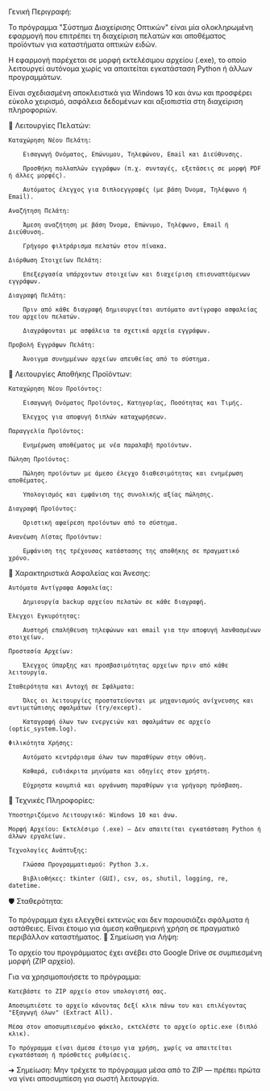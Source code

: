Γενική Περιγραφή:

Το πρόγραμμα "Σύστημα Διαχείρισης Οπτικών" είναι μία ολοκληρωμένη εφαρμογή που επιτρέπει τη διαχείριση πελατών και αποθέματος προϊόντων για καταστήματα οπτικών ειδών.

Η εφαρμογή παρέχεται σε μορφή εκτελέσιμου αρχείου (.exe), το οποίο λειτουργεί αυτόνομα χωρίς να απαιτείται εγκατάσταση Python ή άλλων προγραμμάτων.

Είναι σχεδιασμένη αποκλειστικά για Windows 10 και άνω και προσφέρει εύκολο χειρισμό, ασφάλεια δεδομένων και αξιοπιστία στη διαχείριση πληροφοριών.

🔹 Λειτουργίες Πελατών:

    Καταχώρηση Νέου Πελάτη:

        Εισαγωγή Ονόματος, Επώνυμου, Τηλεφώνου, Email και Διεύθυνσης.

        Προσθήκη πολλαπλών εγγράφων (π.χ. συνταγές, εξετάσεις σε μορφή PDF ή άλλες μορφές).

        Αυτόματος έλεγχος για διπλοεγγραφές (με βάση Όνομα, Τηλέφωνο ή Email).

    Αναζήτηση Πελάτη:

        Άμεση αναζήτηση με βάση Όνομα, Επώνυμο, Τηλέφωνο, Email ή Διεύθυνση.

        Γρήγορο φιλτράρισμα πελατών στον πίνακα.

    Διόρθωση Στοιχείων Πελάτη:

        Επεξεργασία υπάρχοντων στοιχείων και διαχείριση επισυναπτόμενων εγγράφων.

    Διαγραφή Πελάτη:

        Πριν από κάθε διαγραφή δημιουργείται αυτόματο αντίγραφο ασφαλείας του αρχείου πελατών.

        Διαγράφονται με ασφάλεια τα σχετικά αρχεία εγγράφων.

    Προβολή Εγγράφων Πελάτη:

        Άνοιγμα συνημμένων αρχείων απευθείας από το σύστημα.

🔹 Λειτουργίες Αποθήκης Προϊόντων:

    Καταχώρηση Νέου Προϊόντος:

        Εισαγωγή Ονόματος Προϊόντος, Κατηγορίας, Ποσότητας και Τιμής.

        Έλεγχος για αποφυγή διπλών καταχωρήσεων.

    Παραγγελία Προϊόντος:

        Ενημέρωση αποθέματος με νέα παραλαβή προϊόντων.

    Πώληση Προϊόντος:

        Πώληση προϊόντων με άμεσο έλεγχο διαθεσιμότητας και ενημέρωση αποθέματος.

        Υπολογισμός και εμφάνιση της συνολικής αξίας πώλησης.

    Διαγραφή Προϊόντος:

        Οριστική αφαίρεση προϊόντων από το σύστημα.

    Ανανέωση Λίστας Προϊόντων:

        Εμφάνιση της τρέχουσας κατάστασης της αποθήκης σε πραγματικό χρόνο.

🔹 Χαρακτηριστικά Ασφαλείας και Άνεσης:

    Αυτόματα Αντίγραφα Ασφαλείας:

        Δημιουργία backup αρχείου πελατών σε κάθε διαγραφή.

    Έλεγχοι Εγκυρότητας:

        Αυστηρή επαλήθευση τηλεφώνων και email για την αποφυγή λανθασμένων στοιχείων.

    Προστασία Αρχείων:

        Έλεγχος ύπαρξης και προσβασιμότητας αρχείων πριν από κάθε λειτουργία.

    Σταθερότητα και Αντοχή σε Σφάλματα:

        Όλες οι λειτουργίες προστατεύονται με μηχανισμούς ανίχνευσης και αντιμετώπισης σφαλμάτων (try/except).

        Καταγραφή όλων των ενεργειών και σφαλμάτων σε αρχείο (optic_system.log).

    Φιλικότητα Χρήσης:

        Αυτόματο κεντράρισμα όλων των παραθύρων στην οθόνη.

        Καθαρά, ευδιάκριτα μηνύματα και οδηγίες στον χρήστη.

        Εύχρηστα κουμπιά και οργάνωση παραθύρων για γρήγορη πρόσβαση.

🔹 Τεχνικές Πληροφορίες:

    Υποστηριζόμενο Λειτουργικό: Windows 10 και άνω.

    Μορφή Αρχείου: Εκτελέσιμο (.exe) — Δεν απαιτείται εγκατάσταση Python ή άλλων εργαλείων.

    Τεχνολογίες Ανάπτυξης:

        Γλώσσα Προγραμματισμού: Python 3.x.

        Βιβλιοθήκες: tkinter (GUI), csv, os, shutil, logging, re, datetime.

🛡️ Σταθερότητα:

Το πρόγραμμα έχει ελεγχθεί εκτενώς και δεν παρουσιάζει σφάλματα ή αστάθειες.
Είναι έτοιμο για άμεση καθημερινή χρήση σε πραγματικό περιβάλλον καταστήματος.
📎 Σημείωση για Λήψη:

Το αρχείο του προγράμματος έχει ανέβει στο Google Drive σε συμπιεσμένη μορφή (ZIP αρχείο).

Για να χρησιμοποιήσετε το πρόγραμμα:

    Κατεβάστε το ZIP αρχείο στον υπολογιστή σας.

    Αποσυμπιέστε το αρχείο κάνοντας δεξί κλικ πάνω του και επιλέγοντας "Εξαγωγή όλων" (Extract All).

    Μέσα στον αποσυμπιεσμένο φάκελο, εκτελέστε το αρχείο optic.exe (διπλό κλικ).

    Το πρόγραμμα είναι άμεσα έτοιμο για χρήση, χωρίς να απαιτείται εγκατάσταση ή πρόσθετες ρυθμίσεις.

➔ Σημείωση: Μην τρέχετε το πρόγραμμα μέσα από το ZIP — πρέπει πρώτα να γίνει αποσυμπίεση για σωστή λειτουργία.
